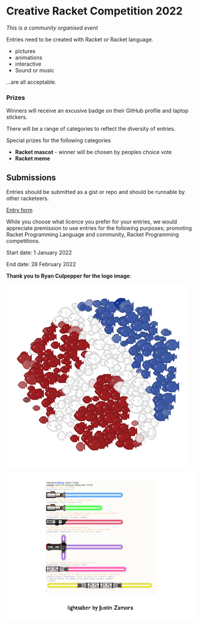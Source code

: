 # Creative Racket Competition 2022

*This is a community organised event*

Entries need to be created with Racket or Racket language.
* pictures
* animations 
* interactive
* Sound or music

...are all acceptable.

### Prizes

Winners will receive an excusive badge on their GitHub profile and laptop stickers. 

There will be a range of categories to reflect the diversity of entries.

Special prizes for the following categories

* **Racket mascot** - winner will be chosen by peoples choice vote 
* **Racket meme**

## Submissions 

Entries should be submitted as a gist or repo and should be runnable by other racketeers.

[Entry form](https://github.com/standard-fish/racket-creative-graphics-2022/issues/new?assignees=spdegabrielle&labels=&template=submit-competition-entry.md&title=%5BENTRY%5D)

While you choose what licence you prefer for your entries, we would appreciate premission to use entries for the following purposes; promoting Racket Programming Language and community, Racket Programming competitions.

Start date: 1 January 2022

End date: 28 February 2022


**Thank you to Ryan Culpepper for the logo image**: 

![Racket Logo as a school of fish by Ryan Culpepper](dense.png)


![showreel5restore-bg.gif](showreel5restore-bg.gif)
